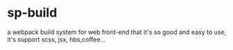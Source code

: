 # sp-build
a webpack build system for web front-end that it's so good and easy to use, it's support scss, jsx, hbs,coffee...
